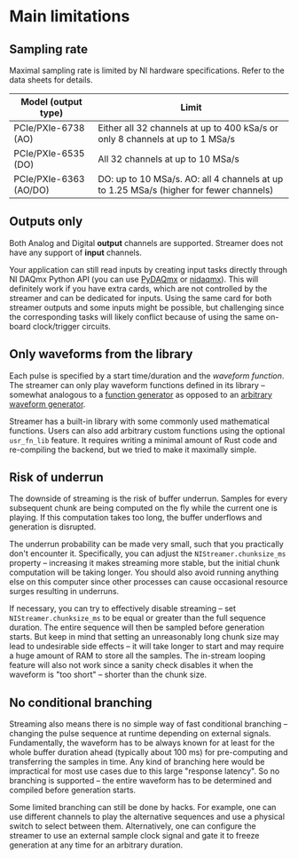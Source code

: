 # Main limitations

## Sampling rate

Maximal sampling rate is limited by NI hardware specifications. Refer to the data sheets for details.
  
  | Model (output type)    | Limit                                                                                  |
  |------------------------|----------------------------------------------------------------------------------------|
  | PCIe/PXIe-6738 (AO)    | Either all 32 channels at up to 400 kSa/s or only 8 channels at up to 1 MSa/s          |
  | PCIe/PXIe-6535 (DO)    | All 32 channels at up to 10 MSa/s                                                      |
  | PCIe/PXIe-6363 (AO/DO) | DO: up to 10 MSa/s. AO: all 4 channels at up to 1.25 MSa/s (higher for fewer channels) |

## Outputs only

Both Analog and Digital **output** channels are supported. Streamer does not have any support of **input** channels.

Your application can still read inputs by creating input tasks directly through NI DAQmx Python API (you can use [PyDAQmx](https://pythonhosted.org/PyDAQmx/) or [nidaqmx](https://nidaqmx-python.readthedocs.io/en/stable/)). This will definitely work if you have extra cards, which are not controlled by the streamer and can be dedicated for inputs. Using the same card for both streamer outputs and some inputs might be possible, but challenging since the corresponding tasks will likely conflict because of using the same on-board clock/trigger circuits.

## Only waveforms from the library

Each pulse is specified by a start time/duration and the _waveform function_. The streamer can only play waveform functions defined in its library – somewhat analogous to a [function generator](https://en.wikipedia.org/wiki/Function_generator) as opposed to an [arbitrary waveform generator](https://en.wikipedia.org/wiki/Arbitrary_waveform_generator). 

Streamer has a built-in library with some commonly used mathematical functions. Users can also add arbitrary custom functions using the optional `usr_fn_lib` feature. It requires writing a minimal amount of Rust code and re-compiling the backend, but we tried to make it maximally simple.

## Risk of underrun

The downside of streaming is the risk of buffer underrun. Samples for every subsequent chunk are being computed on the fly while the current one is playing. If this computation takes too long, the buffer underflows and generation is disrupted.

The underrun probability can be made very small, such that you practically don't encounter it. Specifically, you can adjust the `NIStreamer.chunksize_ms` property – increasing it makes streaming more stable, but the initial chunk computation will be taking longer. You should also avoid running anything else on this computer since other processes can cause occasional resource surges resulting in underruns.

If necessary, you can try to effectively disable streaming – set `NIStreamer.chunksize_ms` to be equal or greater than the full sequence duration. The entire sequence will then be sampled before generation starts. But keep in mind that setting an unreasonably long chunk size may lead to undesirable side effects – it will take longer to start and may require a huge amount of RAM to store all the samples. The in-stream looping feature will also not work since a sanity check disables it when the waveform is "too short" – shorter than the chunk size.

## No conditional branching

Streaming also means there is no simple way of fast conditional branching – changing the pulse sequence at runtime depending on external signals. Fundamentally, the waveform has to be always known for at least for the whole buffer duration ahead (typically about 100 ms) for pre-computing and transferring the samples in time. Any kind of branching here would be impractical for most use cases due to this large "response latency". So no branching is supported – the entire waveform has to be determined and compiled before generation starts.

Some limited branching can still be done by hacks. For example, one can use different channels to play the alternative sequences and use a physical switch to select between them. Alternatively, one can configure the streamer to use an external sample clock signal and gate it to freeze generation at any time for an arbitrary duration. 
